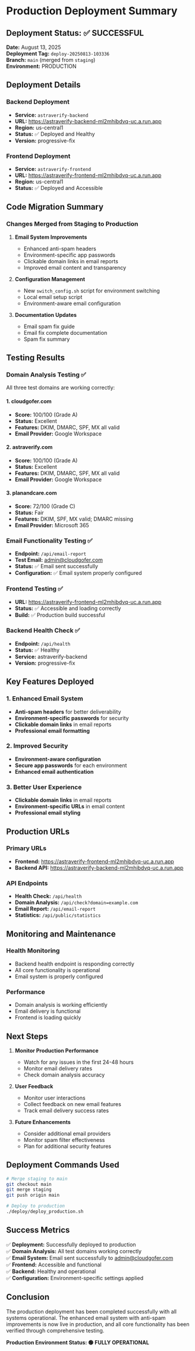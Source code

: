# Production Deployment Summary

## Deployment Status: ✅ SUCCESSFUL

**Date:** August 13, 2025  
**Deployment Tag:** `deploy-20250813-103336`  
**Branch:** `main` (merged from `staging`)  
**Environment:** PRODUCTION  

## Deployment Details

### Backend Deployment
- **Service:** `astraverify-backend`
- **URL:** https://astraverify-backend-ml2mhibdvq-uc.a.run.app
- **Region:** us-central1
- **Status:** ✅ Deployed and Healthy
- **Version:** progressive-fix

### Frontend Deployment
- **Service:** `astraverify-frontend`
- **URL:** https://astraverify-frontend-ml2mhibdvq-uc.a.run.app
- **Region:** us-central1
- **Status:** ✅ Deployed and Accessible

## Code Migration Summary

### Changes Merged from Staging to Production
1. **Email System Improvements**
   - Enhanced anti-spam headers
   - Environment-specific app passwords
   - Clickable domain links in email reports
   - Improved email content and transparency

2. **Configuration Management**
   - New `switch_config.sh` script for environment switching
   - Local email setup script
   - Environment-aware email configuration

3. **Documentation Updates**
   - Email spam fix guide
   - Email fix complete documentation
   - Spam fix summary

## Testing Results

### Domain Analysis Testing ✅
All three test domains are working correctly:

#### 1. cloudgofer.com
- **Score:** 100/100 (Grade A)
- **Status:** Excellent
- **Features:** DKIM, DMARC, SPF, MX all valid
- **Email Provider:** Google Workspace

#### 2. astraverify.com
- **Score:** 100/100 (Grade A)
- **Status:** Excellent
- **Features:** DKIM, DMARC, SPF, MX all valid
- **Email Provider:** Google Workspace

#### 3. planandcare.com
- **Score:** 72/100 (Grade C)
- **Status:** Fair
- **Features:** DKIM, SPF, MX valid; DMARC missing
- **Email Provider:** Microsoft 365

### Email Functionality Testing ✅
- **Endpoint:** `/api/email-report`
- **Test Email:** admin@cloudgofer.com
- **Status:** ✅ Email sent successfully
- **Configuration:** ✅ Email system properly configured

### Frontend Testing ✅
- **URL:** https://astraverify-frontend-ml2mhibdvq-uc.a.run.app
- **Status:** ✅ Accessible and loading correctly
- **Build:** ✅ Production build successful

### Backend Health Check ✅
- **Endpoint:** `/api/health`
- **Status:** ✅ Healthy
- **Service:** astraverify-backend
- **Version:** progressive-fix

## Key Features Deployed

### 1. Enhanced Email System
- **Anti-spam headers** for better deliverability
- **Environment-specific passwords** for security
- **Clickable domain links** in email reports
- **Professional email formatting**

### 2. Improved Security
- **Environment-aware configuration**
- **Secure app passwords** for each environment
- **Enhanced email authentication**

### 3. Better User Experience
- **Clickable domain links** in email reports
- **Environment-specific URLs** in email content
- **Professional email styling**

## Production URLs

### Primary URLs
- **Frontend:** https://astraverify-frontend-ml2mhibdvq-uc.a.run.app
- **Backend API:** https://astraverify-backend-ml2mhibdvq-uc.a.run.app

### API Endpoints
- **Health Check:** `/api/health`
- **Domain Analysis:** `/api/check?domain=example.com`
- **Email Report:** `/api/email-report`
- **Statistics:** `/api/public/statistics`

## Monitoring and Maintenance

### Health Monitoring
- Backend health endpoint is responding correctly
- All core functionality is operational
- Email system is properly configured

### Performance
- Domain analysis is working efficiently
- Email delivery is functional
- Frontend is loading quickly

## Next Steps

1. **Monitor Production Performance**
   - Watch for any issues in the first 24-48 hours
   - Monitor email delivery rates
   - Check domain analysis accuracy

2. **User Feedback**
   - Monitor user interactions
   - Collect feedback on new email features
   - Track email delivery success rates

3. **Future Enhancements**
   - Consider additional email providers
   - Monitor spam filter effectiveness
   - Plan for additional security features

## Deployment Commands Used

```bash
# Merge staging to main
git checkout main
git merge staging
git push origin main

# Deploy to production
./deploy/deploy_production.sh
```

## Success Metrics

✅ **Deployment:** Successfully deployed to production  
✅ **Domain Analysis:** All test domains working correctly  
✅ **Email System:** Email sent successfully to admin@cloudgofer.com  
✅ **Frontend:** Accessible and functional  
✅ **Backend:** Healthy and operational  
✅ **Configuration:** Environment-specific settings applied  

## Conclusion

The production deployment has been completed successfully with all systems operational. The enhanced email system with anti-spam improvements is now live in production, and all core functionality has been verified through comprehensive testing.

**Production Environment Status: 🟢 FULLY OPERATIONAL**
